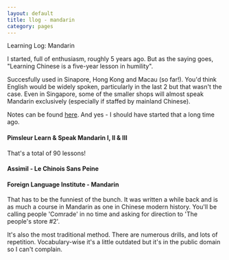 ```yaml
---
layout: default
title: llog - mandarin
category: pages
---
```


Learning Log: Mandarin

I started, full of enthusiasm, roughly 5 years ago. But as the saying goes, "Learning Chinese is a five-year lesson in humility".

Succesfully used in Sinapore, Hong Kong and Macau (so far!). You'd think English would be widely spoken, particularly in the last 2 but that wasn't the case. Even in Singapore, some of the smaller shops will almost speak Mandarin exclusively (especially if staffed by mainland Chinese).

Notes can be found [here](mandarin.html). And yes - I should have started that a long time ago.

#### Pimsleur Learn & Speak Mandarin I, II & III ####

That's a total of 90 lessons! 

#### Assimil - Le Chinois Sans Peine ####

#### Foreign Language Institute - Mandarin ####

That has to be the funniest of the bunch. It was written a while back and is as much a course in Mandarin as one in Chinese modern history. You'll be calling people 'Comrade' in no time and asking for direction to 'The people's store #2'.

It's also the most traditional method. There are numerous drills, and lots of repetition. Vocabulary-wise it's a little outdated but it's in the public domain so I can't complain.
